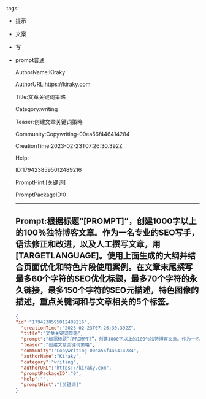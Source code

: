   tags: 
- 提示
- 文案
- 写
- prompt普通

  AuthorName:Kiraky

  AuthorURL:https://kiraky.com

  Title:文章关键词策略

  Category:writing

  Teaser:创建文章关键词策略

  Community:Copywriting-00ea56f446414284

  CreationTime:2023-02-23T07:26:30.392Z

  Help:

  ID:1794238595012489216

  PromptHint:[关键词]

  PromptPackageID:0

  ---

  ## Prompt:根据标题“[PROMPT]”，创建1000字以上的100％独特博客文章。作为一名专业的SEO写手，语法修正和改进，以及人工撰写文章，用[TARGETLANGUAGE]。使用上面生成的大纲并结合页面优化和特色片段使用案例。在文章末尾撰写最多60个字符的SEO优化标题，最多70个字符的永久链接，最多150个字符的SEO元描述，特色图像的描述，重点关键词和与文章相关的5个标签。

  ```json
  {
  "id":"1794238595012489216",
    "creationTime":"2023-02-23T07:26:30.392Z",
    "title":"文章关键词策略",
    "prompt":"根据标题“[PROMPT]”，创建1000字以上的100％独特博客文章。作为一名专业的SEO写手，语法修正和改进，以及人工撰写文章，用[TARGETLANGUAGE]。使用上面生成的大纲并结合页面优化和特色片段使用案例。在文章末尾撰写最多60个字符的SEO优化标题，最多70个字符的永久链接，最多150个字符的SEO元描述，特色图像的描述，重点关键词和与文章相关的5个标签。",
    "teaser":"创建文章关键词策略",
    "community":"Copywriting-00ea56f446414284",
    "authorName":"Kiraky",
    "category":"writing",
    "authorURL":"https://kiraky.com",
    "promptPackageID":"0",
    "help":"",
    "promptHint":"[关键词]"
  }
  ```
